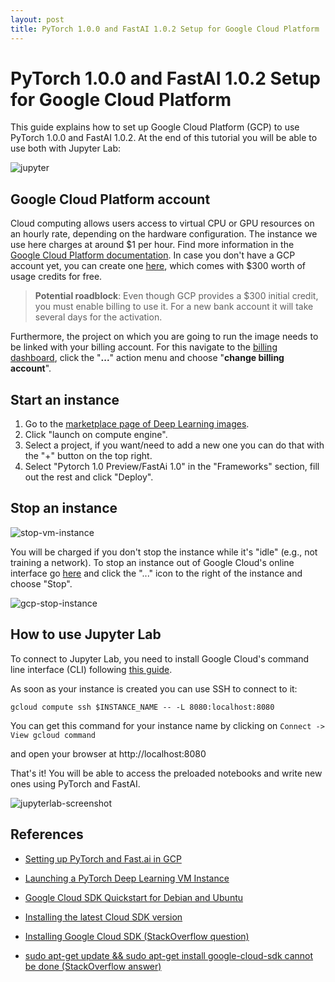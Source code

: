 ```yaml
---
layout: post
title: PyTorch 1.0.0 and FastAI 1.0.2 Setup for Google Cloud Platform
---
```


# PyTorch 1.0.0 and FastAI 1.0.2 Setup for Google Cloud Platform

This guide explains how to set up Google Cloud Platform (GCP) to use PyTorch 1.0.0 and FastAI 1.0.2. At the end of this tutorial you will be able to use both with Jupyter Lab:

![jupyter](https://cdn-images-1.medium.com/max/1000/1*AKAQ25dYfnYnY0gKzcsWKw.png)


## Google Cloud Platform account
Cloud computing allows users access to virtual CPU or GPU resources on an hourly rate, depending on the hardware configuration. The instance we use here charges at around $1 per hour. Find more information in the [Google Cloud Platform documentation](https://cloud.google.com/compute/). In case you don't have a GCP account yet, you can create one [here](https://cloud.google.com/),  which comes with $300 worth of usage credits for free. 

>  **Potential roadblock**: Even though GCP provides a $300 initial credit, you must enable billing to use it. For a new bank account it will take several days for the activation. 

Furthermore, the project on which you are going to run the image needs to be linked with your billing account. For this navigate to the [billing dashboard](https://console.cloud.google.com/billing/projects), click the "**...**" action menu and choose "**change billing account**".

<!--- ![](https://raw.githubusercontent.com/andandandand/images-for-colab-notebooks/master/enable-billing.png) 

![create billing account](https://raw.githubusercontent.com/andandandand/images-for-colab-notebooks/master/create-billing-account.png)

![Verify your bank account](https://raw.githubusercontent.com/andandandand/images-for-colab-notebooks/master/verify-your-bank-account-gcp.png)-->

## Start an instance
1. Go to the [marketplace page of Deep Learning images](https://console.cloud.google.com/marketplace/details/click-to-deploy-images/deeplearning
).
2. Click "launch on compute engine".
3. Select a project, if you want/need to add a new one you can do that with the "+" button on the top right. 
4. Select "Pytorch 1.0 Preview/FastAi 1.0" in the "Frameworks" section, fill out the rest and click "Deploy".

## Stop an instance

![stop-vm-instance](https://i.imgflip.com/17koi7.jpg)

You will be charged if you don't stop the instance while it's "idle" (e.g., not training a network). To stop an instance out of Google Cloud's online interface go [here](https://console.cloud.google.com/compute/instances) and click the "..." icon to the right of the instance and choose "Stop".

![gcp-stop-instance](https://raw.githubusercontent.com/andandandand/images-for-colab-notebooks/master/gcp-stop-instance.png)

## How to use Jupyter Lab
To connect to Jupyter Lab, you need to install Google Cloud's command line interface (CLI) following [this guide](https://cloud.google.com/sdk/docs/#install_the_latest_cloud_tools_version_cloudsdk_current_version).  

As soon as your instance is created you can use SSH to connect to it:

``gcloud compute ssh $INSTANCE_NAME -- -L 8080:localhost:8080``

You can get this command for your instance name by clicking on `Connect -> View gcloud command`

and open your browser at http://localhost:8080 

That's it! You will be able to access the preloaded notebooks and write new ones using PyTorch and FastAI. 

![jupyterlab-screenshot](https://raw.githubusercontent.com/andandandand/images-for-colab-notebooks/master/jupyterlab-screenshot.png)



## References

+ [Setting up PyTorch and Fast.ai in GCP](https://blog.kovalevskyi.com/google-compute-engine-now-has-images-with-pytorch-1-0-0-and-fastai-1-0-2-57c49efd74bb)

+ [Launching a PyTorch Deep Learning VM Instance](https://cloud.google.com/deep-learning-vm/docs/pytorch_start_instance)

+ [Google Cloud SDK Quickstart for Debian and Ubuntu](https://cloud.google.com/sdk/docs/quickstart-debian-ubuntu)

+ [Installing the latest Cloud SDK version](https://cloud.google.com/sdk/docs/#install_the_latest_cloud_tools_version_cloudsdk_current_version)

+ [Installing Google Cloud SDK (StackOverflow question)](https://stackoverflow.com/questions/46822766/sudo-apt-get-update-sudo-apt-get-install-google-cloud-sdk-cannot-be-done)
+ [sudo apt-get update && sudo apt-get install google-cloud-sdk cannot be done (StackOverflow answer)](https://stackoverflow.com/a/47908542/45963)

